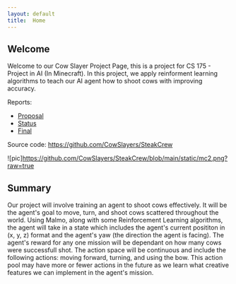 ```yaml
---
layout: default
title:  Home
---
```


## Welcome 
Welcome to our Cow Slayer Project Page, this is a project for CS 175 - Project in AI (In Minecraft). 
In this project, we apply reinforment learning algorithms to teach our AI agent how to shoot cows with improving accuracy.

Reports:

- [Proposal](proposal.html)
- [Status](status.html)
- [Final](final.html)

Source code: https://github.com/CowSlayers/SteakCrew

![pic]https://github.com/CowSlayers/SteakCrew/blob/main/static/mc2.png?raw=true

## Summary
Our project will involve training an agent to shoot cows effectively. It will be the agent's goal to move, turn, and shoot cows scattered throughout the world. Using Malmo, along with some Reinforcement Learning algorithms, the agent will take in a state which includes the agent's current posititon in (x, y, z) format and the agent's yaw (the direction the agent is facing). The agent's reward for any one mission will be dependant on how many cows were successfull shot. The action space will be continuous and include the following actions: moving forward, turning, and using the bow. This action pool may have more or fewer actions in the future as we learn what creative features we can implement in the agent's mission.



